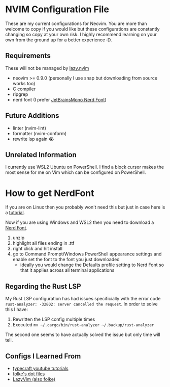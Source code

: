 # NVIM Configuration File
These are my current configurations for Neovim. You are more than welcome to copy if you would like but these configurations are constantly changing so copy at your own risk. I highly recommend learning on your own from the ground up for a better experience :D.

## Requirements
These will not be managed by [lazy.nvim](https://github.com/folke/lazy.nvim/tree/main)
- neovim >= 0.9.0 (personally I use snap but downloading from source works too)
- C compiler
- ripgrep
- nerd font (I prefer [JetBrainsMono Nerd Font](https://www.nerdfonts.com/font-downloads))

## Future Additions
- linter (nvim-lint)
- formatter (nvim-conform)
- rewrite lsp again 😭

## Unrelated Information
I currently use WSL2 Ubuntu on PowerShell. I find a block cursor makes the most sense for me on Vim which can be configured on PowerShell.

# How to get NerdFont
If you are on Linux then you probably won't need this but just in case here is a [tutorial](https://medium.com/@almatins/install-nerdfont-or-any-fonts-using-the-command-line-in-debian-or-other-linux-f3067918a88c).

Now if you are using Windows and WSL2 then you need to download a [Nerd Font](https://www.nerdfonts.com/font-downloads).
1. unzip
2. highlight all files ending in .ttf
3. right click and hit install
4. go to Command Prompt/Windows PowerShell appearance settings and enable set the font to the font you just downloaded
    - ideally you would change the Defaults profile setting to Nerd Font so that it applies across all terminal applications

## Regarding the Rust LSP
My Rust LSP configuration has had issues specificially with the error code `rust-analyzer: -32802: server cancelled the request`. In order to solve this I have:
1. Rewritten the LSP config multiple times
2. Executed `mv ~/.cargo/bin/rust-analyzer ~/.backup/rust-analyzer`

The second one seems to have actually solved the issue but only time will tell.

## Configs I Learned From
- [typecraft youtube tutorials](https://www.youtube.com/watch?v=zHTeCSVAFNY&list=PLsz00TDipIffreIaUNk64KxTIkQaGguqn)
- [folke's dot files](https://github.com/folke/dot)
- [LazyVim (also folke)](https://github.com/LazyVim/LazyVim)
